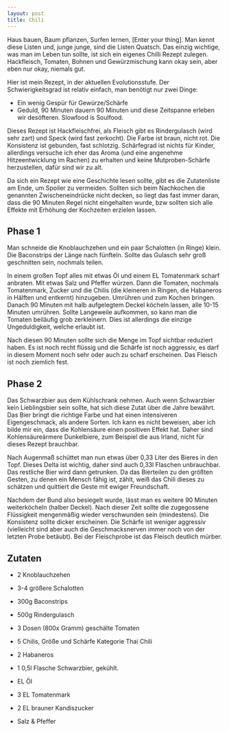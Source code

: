 ```yaml
---
layout: post
title: Chili
---
```


Haus bauen, Baum pflanzen, Surfen lernen, [Enter your thing]. Man kennt diese Listen und, junge junge, sind die Listen Quatsch. Das einzig wichtige, was man im Leben tun sollte, ist sich ein eigenes Chilli Rezept zulegen. Hackfleisch, Tomaten, Bohnen und Gewürzmischung kann okay sein, aber eben nur okay, niemals gut.

Hier ist mein Rezept, in der aktuellen Evolutionsstufe. Der Schwierigkeitsgrad ist relativ einfach, man benötigt nur zwei Dinge:

* Ein wenig Gespür für Gewürze/Schärfe
* Geduld, 90 Minuten dauern 90 Minuten und diese Zeitspanne erleben wir desöfteren. Slowfood is Soulfood.

Dieses Rezept ist Hackfleischfrei, als Fleisch gibt es Rindergulasch (wird sehr zart) und Speck (wird fast zerkocht). Die Farbe ist braun, nicht rot. Die Konsistenz ist gebunden, fast schlotzig. Schärfegrad ist nichts für Kinder, allerdings versuche ich eher das Aroma (und eine angenehme Hitzeentwicklung im Rachen) zu erhalten und keine Mutproben-Schärfe herzustellen, dafür sind wir zu alt.

Da sich ein Rezept wie eine Geschichte lesen sollte, gibt es die Zutatenliste am Ende, um Spoiler zu vermeiden. Sollten sich beim Nachkochen die genannten Zwischeneindrücke nicht decken, so liegt das fast immer daran, dass die 90 Minuten Regel nicht eingehalten wurde, bzw sollten sich alle Effekte mit Erhöhung der Kochzeiten erzielen lassen.

<!--more-->

## Phase 1

Man schneide die Knoblauchzehen und ein paar Schalotten (in Ringe) klein. Die Baconstrips der Länge nach fünfteln. Sollte das Gulasch sehr groß geschnitten sein, nochmals teilen.

In einem großen Topf alles mit etwas Öl und einem EL Tomatenmark scharf anbraten. Mit etwas Salz und Pfeffer würzen. Dann die Tomaten, nochmals Tomatenmark, Zucker und die Chilis (die kleineren in Ringen, die Habaneros in Hälften und entkernt) hinzugeben. Umrühren und zum Kochen bringen. Danach 90 Minuten mit halb aufgelegtem Deckel köcheln lassen, alle 10-15 Minuten umrühren. Sollte Langeweile aufkommen, so kann man die Tomaten beiläufig grob zerkleinern. Dies ist allerdings die einzige Ungeduldigkeit, welche erlaubt ist.

Nach diesen 90 Minuten sollte sich die Menge im Topf sichtbar reduziert haben. Es ist noch recht flüssig und die Schärfe ist noch aggressiv, es darf in diesem Moment noch sehr oder auch zu scharf erscheinen. Das Fleisch ist noch ziemlich fest.

## Phase 2

Das Schwarzbier aus dem Kühlschrank nehmen. Auch wenn Schwarzbier kein Lieblingsbier sein sollte, hat sich diese Zutat über die Jahre bewährt. Das Bier bringt die richtige Farbe und hat einen intensiveren Eigengeschmack, als andere Sorten. Ich kann es nicht beweisen, aber ich bilde mir ein, dass die Kohlensäure einen positiven Effekt hat. Daher sind Kohlensäureärmere Dunkelbiere, zum Beispiel die aus Irland, nicht für dieses Rezept brauchbar.

Nach Augenmaß schüttet man nun etwas über 0,33 Liter des Bieres in den Topf. Dieses Delta ist wichtig, daher sind auch 0,33l Flaschen unbrauchbar. Das restliche Bier wird dann getrunken. Da das Bierteilen zu den größten Gesten, zu denen ein Mensch fähig ist, zählt, weiß das Chili dieses zu schätzen und quittiert die Geste mit ewiger Freundschaft.

Nachdem der Bund also besiegelt wurde, lässt man es weitere 90 Minuten weiterköcheln (halber Deckel). Nach dieser Zeit sollte die zugegossene Flüssigkeit mengenmäßig wieder verschwunden sein (mindestens). Die Konsistenz sollte dicker erscheinen. Die Schärfe ist weniger aggressiv (vielleicht sind aber auch die Geschmacksnerven immer noch von der letzten Probe betäubt). Bei der Fleischprobe ist das Fleisch deutlich mürber.

## Zutaten

* 2 Knoblauchzehen
* 3-4 größere Schalotten
* 300g Baconstrips
* 500g Rindergulasch
* 3 Dosen (800x Gramm) geschälte Tomaten
* 5 Chilis, Größe und Schärfe Kategorie Thai Chili
* 2 Habaneros
* 1 0,5l Flasche Schwarzbier, gekühlt.

* EL Öl
* 3 EL Tomatenmark
* 2 EL brauner Kandiszucker
* Salz & Pfeffer
